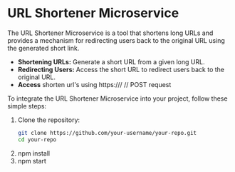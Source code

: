 # URL Shortener Microservice

The URL Shortener Microservice is a tool that shortens long URLs and provides a mechanism for redirecting users back to the original URL using the generated short link.

- **Shortening URLs:** Generate a short URL from a given long URL.
- **Redirecting Users:** Access the short URL to redirect users back to the original URL.
- **Access** shorten url's using https://<baseurl>/<shorten-url-property> // POST request

To integrate the URL Shortener Microservice into your project, follow these simple steps:

1. Clone the repository:
   ```bash
   git clone https://github.com/your-username/your-repo.git
   cd your-repo
2. npm install
3. npm start


